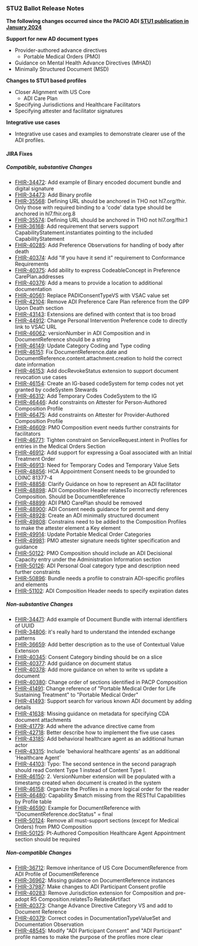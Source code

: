 ### STU2 Ballot Release Notes

**The following changes occurred since the PACIO ADI [STU1 publication in January 2024](https://hl7.org/fhir/us/pacio-adi/)**

**Support for new AD document types**
* Provider-authored advance directives
  * Portable Medical Orders (PMO)
* Guidance on Mental Health Advance Directives (MHAD)
* Minimally Structured Document (MSD)
  
**Changes to STU1 based profiles**
* Closer Alignment with US Core
  * ADI Care Plan
* Specifying Jurisdictions and Healthcare Facilitators
* Specifying attester and facilitator signatures

**Integrative use cases**
* Integrative use cases and examples to demonstrate clearer use of the ADI profiles.

#### JIRA Fixes

##### Compatible, substantive Changes

* [FHIR-34472](https://jira.hl7.org/browse/FHIR-34472.html): Add example of Binary encoded document bundle and digital signature
* [FHIR-34473](https://jira.hl7.org/browse/FHIR-34473.html): Add Binary profile
* [FHIR-35568](https://jira.hl7.org/browse/FHIR-35568.html): Defining URL should be anchored in THO not hl7.org/fhir. Only those with required binding to a 'code' data type should be anchored in hl7.fhir.org.8
* [FHIR-35574](https://jira.hl7.org/browse/FHIR-35574.html): Defining URL should be anchored in THO not hl7.org/fhir.1
* [FHIR-36168](https://jira.hl7.org/browse/FHIR-36168.html): Add requirement that servers support CapabilityStatement.instantiates pointing to the included CapabilityStatement
* [FHIR-40285](https://jira.hl7.org/browse/FHIR-40285.html): Add Preference Observations for handling of body after death
* [FHIR-40374](https://jira.hl7.org/browse/FHIR-40374.html): Add "If you have it send it" requirement to Conformance Requirements
* [FHIR-40375](https://jira.hl7.org/browse/FHIR-40375.html): Add ability to express CodeableConcept in Preference CarePlan.addresses
* [FHIR-40376](https://jira.hl7.org/browse/FHIR-40376.html): Add a means to provide a location to additional documentation
* [FHIR-40561](https://jira.hl7.org/browse/FHIR-40561.html): Replace PADIConsentTypeVS with VSAC value set
* [FHIR-42104](https://jira.hl7.org/browse/FHIR-42104.html): Remove ADI Preference Care Plan reference from the GPP Upon Death section
* [FHIR-43143](https://jira.hl7.org/browse/FHIR-43143.html): Extensions are defined with context that is too broad
* [FHIR-44912](https://jira.hl7.org/browse/FHIR-44912.html): Change Personal Intervention Preference code to directly link to VSAC URL
* [FHIR-46062](https://jira.hl7.org/browse/FHIR-46062.html): versionNumber in ADI Composition and in DocumentReference should be a string
* [FHIR-46149](https://jira.hl7.org/browse/FHIR-46149.html): Update Category Coding and Type coding
* [FHIR-46151](https://jira.hl7.org/browse/FHIR-46151.html): Fix DocumentReference.date and DocumentReference.content.attachment.creation to hold the correct date information
* [FHIR-46153](https://jira.hl7.org/browse/FHIR-46153.html): Add docRevokeStatus extension to support document revocation use cases
* [FHIR-46154](https://jira.hl7.org/browse/FHIR-46154.html): Create an IG-based codeSystem for temp codes not yet granted by codeSystem Stewards
* [FHIR-46312](https://jira.hl7.org/browse/FHIR-46312.html): Add Temporary Codes CodeSystem to the IG
* [FHIR-46446](https://jira.hl7.org/browse/FHIR-46446.html): Add constraints on Attester for Person-Authored Composition Profile
* [FHIR-46475](https://jira.hl7.org/browse/FHIR-46475.html): Add constraints on Attester for Provider-Authored Composition Profile
* [FHIR-46609](https://jira.hl7.org/browse/FHIR-46609.html): PMO Composition event needs further constraints for facilitators
* [FHIR-46771](https://jira.hl7.org/browse/FHIR-46771.html): Tighten constraint on ServiceRequest.intent in Profiles for entries in the Medical Orders Section
* [FHIR-46912](https://jira.hl7.org/browse/FHIR-46912.html): Add support for expressing a Goal associated with an Initial Treatment Order
* [FHIR-46913](https://jira.hl7.org/browse/FHIR-46913.html): Need for Temporary Codes and Temporary Value Sets
* [FHIR-48856](https://jira.hl7.org/browse/FHIR-48856.html): HCA Appointment Consent needs to be grounded to LOINC 81377-4
* [FHIR-48858](https://jira.hl7.org/browse/FHIR-48858.html): Clarify Guidance on how to represent an ADI facilitator
* [FHIR-48898](https://jira.hl7.org/browse/FHIR-48898.html): ADI Composition Header relatesTo incorrectly references Composition. Should be DocumentReference
* [FHIR-48899](https://jira.hl7.org/browse/FHIR-48899.html): ADI PMO CarePlan should be removed
* [FHIR-48900](https://jira.hl7.org/browse/FHIR-48900.html): ADI Consent needs guidance for permit and deny
* [FHIR-48928](https://jira.hl7.org/browse/FHIR-48928.html): Create an ADI minimally structured document
* [FHIR-49808](https://jira.hl7.org/browse/FHIR-49808.html): Constrains need to be added to the Composition Profiles to make the attester element a Key element
* [FHIR-49914](https://jira.hl7.org/browse/FHIR-49914.html): Update Portable Medical Order Categories
* [FHIR-49981](https://jira.hl7.org/browse/FHIR-49981.html): PMO attester signature needs tighter specification and guidance
* [FHIR-50122](https://jira.hl7.org/browse/FHIR-50122.html): PMO Composition should include an ADI Decisional Capacity entry under the Administration Information section
* [FHIR-50126](https://jira.hl7.org/browse/FHIR-50126.html): ADI Personal Goal category type and description need further constraints
* [FHIR-50896](https://jira.hl7.org/browse/FHIR-50896.html): Bundle needs a profile to constrain ADI-specific profiles and elements
* [FHIR-51102](https://jira.hl7.org/browse/FHIR-51102.html): ADI Composition Header needs to specify expiration dates

##### Non-substantive Changes

* [FHIR-34471](https://jira.hl7.org/browse/FHIR-34471.html): Add example of Document Bundle with internal identifiers of UUID
* [FHIR-34806](https://jira.hl7.org/browse/FHIR-34806.html): it's really hard to understand the intended exchange patterns
* [FHIR-36659](https://jira.hl7.org/browse/FHIR-36659.html): Add better description as to the use of Contextual Value Extension
* [FHIR-40345](https://jira.hl7.org/browse/FHIR-40345.html): Consent Category binding should be on a slice
* [FHIR-40377](https://jira.hl7.org/browse/FHIR-40377.html): Add guidance on document status
* [FHIR-40378](https://jira.hl7.org/browse/FHIR-40378.html): Add more guidance on when to write vs update a document
* [FHIR-40380](https://jira.hl7.org/browse/FHIR-40380.html): Change order of sections identified in PACP Composition
* [FHIR-41491](https://jira.hl7.org/browse/FHIR-41491.html): Change reference of "Portable Medical Order for Life Sustaining Treatment" to "Portable Medical Order"
* [FHIR-41493](https://jira.hl7.org/browse/FHIR-41493.html): Support search for various known ADI document by adding details
* [FHIR-41638](https://jira.hl7.org/browse/FHIR-41638.html): Missing guidance on metadata for specifying CDA document attachments
* [FHIR-41779](https://jira.hl7.org/browse/FHIR-41779.html): Add where the advance directive came from
* [FHIR-42718](https://jira.hl7.org/browse/FHIR-42718.html): Better describe how to implement the five use cases
* [FHIR-43185](https://jira.hl7.org/browse/FHIR-43185.html): Add behavioral healthcare agent as an additional human actor
* [FHIR-43315](https://jira.hl7.org/browse/FHIR-43315.html): Include 'behavioral healthcare agents' as an additional 'Healthcare Agent'
* [FHIR-44103](https://jira.hl7.org/browse/FHIR-44103.html): Typo: The second sentence in the second paragraph should read Content Type 1 instead of Content Type I.
* [FHIR-46150](https://jira.hl7.org/browse/FHIR-46150.html): 2.	VersionNumber extension will be populated with a timestamp created when document is created in the system
* [FHIR-46158](https://jira.hl7.org/browse/FHIR-46158.html): Organize the Profiles in a more logical order for the reader
* [FHIR-46480](https://jira.hl7.org/browse/FHIR-46480.html): Capability $match missing from the RESTful Capabilities by Profile table
* [FHIR-46590](https://jira.hl7.org/browse/FHIR-46590.html): Example for DocumentReference with "DocumentReference.docStatus" = final
* [FHIR-50124](https://jira.hl7.org/browse/FHIR-50124.html): Remove all must-support sections (except for Medical Orders) from PMO Composition
* [FHIR-50125](https://jira.hl7.org/browse/FHIR-50125.html): Pt-Authored Composition Healthcare Agent Appointment section should be required

##### Non-compatible Changes

* [FHIR-36712](https://jira.hl7.org/browse/FHIR-36712.html): Remove inheritance of US Core DocumentReference from ADI Profile of DocumentReference
* [FHIR-36962](https://jira.hl7.org/browse/FHIR-36962.html): Missing guidance on DocumentReference instances
* [FHIR-37987](https://jira.hl7.org/browse/FHIR-37987.html): Make changes to ADI Participant Consent profile
* [FHIR-40283](https://jira.hl7.org/browse/FHIR-40283.html): Remove Jurisdiction extension for Composition and pre-adopt R5 Composition.relatesTo RelatedArtifact
* [FHIR-40373](https://jira.hl7.org/browse/FHIR-40373.html): Change Advance Directive Category VS and add to Document Reference
* [FHIR-40379](https://jira.hl7.org/browse/FHIR-40379.html): Correct codes in DocumentationTypeValueSet and Documentation Observation
* [FHIR-48545](https://jira.hl7.org/browse/FHIR-48545.html): Modify "ADI Participant Consent" and "ADI Participant" profile names to make the purpose of the profiles more clear